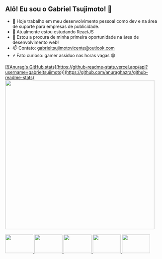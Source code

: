 ## Alô! Eu sou o Gabriel Tsujimoto! 👋

- 🔭 Hoje trabalho em meu desenvolvimento pessoal como dev e na área de suporte para empresas de publicidade.
- 🌱 Atualmente estou estudando ReactJS
- 👀 Estou a procura de minha primeira oportunidade na área de desenvolvimento web!
- 📫 Contato: gabrieltsujimotovicente@outlook.com
- ⚡ Fato curioso: gamer assíduo nas horas vagas 😁

<div >
  <a href="https://github.com/GabTVicente">
 [![Anurag's GitHub stats](https://github-readme-stats.vercel.app/api?username=gabrieltsujimoto)](https://github.com/anuraghazra/github-readme-stats)
  <img width='480em'src="https://github-readme-stats.vercel.app/api/top-langs/?username=GabTVicente&layout=compact&langs_count=16&theme=tokyonight"/>
</div></br>
<div style="display inline-block">
	<img height=60 width=90 src='https://cdn.jsdelivr.net/gh/devicons/devicon/icons/javascript/javascript-original.svg'>
	<img height=60 width=90 src='https://cdn.jsdelivr.net/gh/devicons/devicon/icons/html5/html5-plain-wordmark.svg'>
	<img height=60 width=90 src='https://cdn.jsdelivr.net/gh/devicons/devicon/icons/css3/css3-plain-wordmark.svg'>
	<img height=60 width=90 src='https://cdn.jsdelivr.net/gh/devicons/devicon/icons/webpack/webpack-plain-wordmark.svg'>
	<img height=60 width=90 src='https://cdn.jsdelivr.net/gh/devicons/devicon/icons/java/java-original-wordmark.svg'>
</div>
